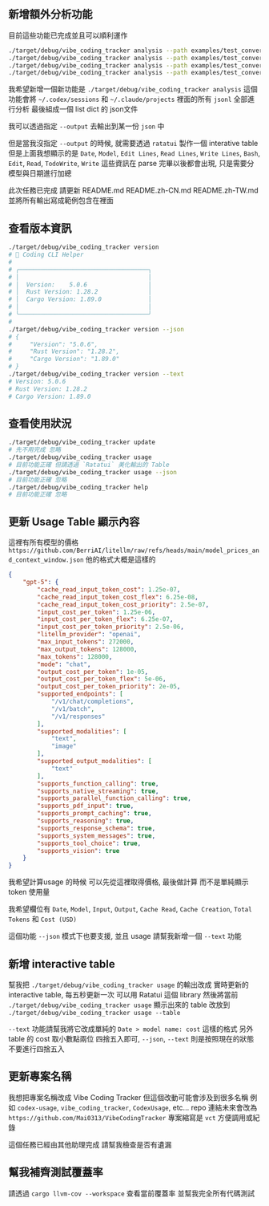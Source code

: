 ## 新增額外分析功能

目前這些功能已完成並且可以順利運作
```bash
./target/debug/vibe_coding_tracker analysis --path examples/test_conversation.jsonl
./target/debug/vibe_coding_tracker analysis --path examples/test_conversation.jsonl --output examples/analysis_result.json
./target/debug/vibe_coding_tracker analysis --path examples/test_conversation_oai.jsonl
./target/debug/vibe_coding_tracker analysis --path examples/test_conversation_oai.jsonl --output examples/analysis_result_oai.json
```

我希望新增一個新功能是 `./target/debug/vibe_coding_tracker analysis`
這個功能會將 `~/.codex/sessions` 和 `~/.claude/projects` 裡面的所有 `jsonl` 全部進行分析
最後組成一個 list dict 的 json文件

我可以透過指定 `--output` 去輸出到某一份 `json` 中

但是當我沒指定 `--output` 的時候, 就需要透過 `ratatui` 製作一個 interative table
但是上面我想顯示的是
`Date`, `Model`, `Edit Lines`, `Read Lines`, `Write Lines`, `Bash`, `Edit`, `Read`, `TodoWrite`, `Write`
這些資訊在 parse 完畢以後都會出現, 只是需要分模型與日期進行加總

此次任務已完成 請更新 README.md README.zh-CN.md README.zh-TW.md 並將所有輸出寫成範例包含在裡面

## 查看版本資訊
```bash
./target/debug/vibe_coding_tracker version
# 🚀 Coding CLI Helper
#
# ╭────────────────────────────────────╮
# │                                    │
# │  Version:    5.0.6                 │
# │  Rust Version: 1.28.2              │
# │  Cargo Version: 1.89.0             │
# │                                    │
# ╰────────────────────────────────────╯
#
./target/debug/vibe_coding_tracker version --json
# {
#     "Version": "5.0.6",
#     "Rust Version": "1.28.2",
#     "Cargo Version": "1.89.0"
# }
./target/debug/vibe_coding_tracker version --text
# Version: 5.0.6
# Rust Version: 1.28.2
# Cargo Version: 1.89.0
```

## 查看使用狀況
```bash
./target/debug/vibe_coding_tracker update
# 先不用完成 忽略
./target/debug/vibe_coding_tracker usage
# 目前功能正確 但請透過 `Ratatui` 美化輸出的 Table
./target/debug/vibe_coding_tracker usage --json
# 目前功能正確 忽略
./target/debug/vibe_coding_tracker help
# 目前功能正確 忽略
```

## 更新 Usage Table 顯示內容

這裡有所有模型的價格 `https://github.com/BerriAI/litellm/raw/refs/heads/main/model_prices_and_context_window.json`
他的格式大概是這樣的
```json
{
    "gpt-5": {
        "cache_read_input_token_cost": 1.25e-07,
        "cache_read_input_token_cost_flex": 6.25e-08,
        "cache_read_input_token_cost_priority": 2.5e-07,
        "input_cost_per_token": 1.25e-06,
        "input_cost_per_token_flex": 6.25e-07,
        "input_cost_per_token_priority": 2.5e-06,
        "litellm_provider": "openai",
        "max_input_tokens": 272000,
        "max_output_tokens": 128000,
        "max_tokens": 128000,
        "mode": "chat",
        "output_cost_per_token": 1e-05,
        "output_cost_per_token_flex": 5e-06,
        "output_cost_per_token_priority": 2e-05,
        "supported_endpoints": [
            "/v1/chat/completions",
            "/v1/batch",
            "/v1/responses"
        ],
        "supported_modalities": [
            "text",
            "image"
        ],
        "supported_output_modalities": [
            "text"
        ],
        "supports_function_calling": true,
        "supports_native_streaming": true,
        "supports_parallel_function_calling": true,
        "supports_pdf_input": true,
        "supports_prompt_caching": true,
        "supports_reasoning": true,
        "supports_response_schema": true,
        "supports_system_messages": true,
        "supports_tool_choice": true,
        "supports_vision": true
    }
}
```
我希望計算usage 的時候 可以先從這裡取得價格, 最後做計算
而不是單純顯示 token 使用量

我希望欄位有 `Date`, `Model`, `Input`, `Output`, `Cache Read`, `Cache Creation`, `Total Tokens` 和 `Cost (USD)`

這個功能 `--json` 模式下也要支援, 並且 usage 請幫我新增一個 `--text` 功能

## 新增 interactive table

幫我把 `./target/debug/vibe_coding_tracker usage` 的輸出改成 實時更新的 interactive table, 每五秒更新一次
可以用 Ratatui 這個 library
然後將當前 `./target/debug/vibe_coding_tracker usage` 顯示出來的 table 改放到 `./target/debug/vibe_coding_tracker usage --table`

`--text` 功能請幫我將它改成單純的 `Date > model name: cost` 這樣的格式
另外 table 的 cost 取小數點兩位 四捨五入即可, `--json`, `--text` 則是按照現在的狀態 不要進行四捨五入

## 更新專案名稱

我想把專案名稱改成 Vibe Coding Tracker
但這個改動可能會涉及到很多名稱 例如 `codex-usage`, `vibe_coding_tracker`, `CodexUsage`, etc...
repo 連結未來會改為 `https://github.com/Mai0313/VibeCodingTracker`
專案縮寫是 `vct` 方便調用或紀錄

這個任務已經由其他助理完成 請幫我檢查是否有遺漏

## 幫我補齊測試覆蓋率

請透過 `cargo llvm-cov --workspace` 查看當前覆蓋率 並幫我完全所有代碼測試
